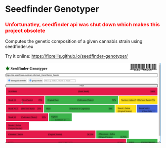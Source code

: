 # Seedfinder Genotyper

### <span style="color:red">Unfortunatley, seedfinder api was shut down which makes this project obsolete</span>

Computes the genetic composition of a given cannabis strain using seedfinder.eu

Try it online: https://fiorellis.github.io/seedfinder-genotyper/

![Screenshot](https://raw.githubusercontent.com/fiorellis/seedfinder-genotyper/main/screenshot.jpg)
